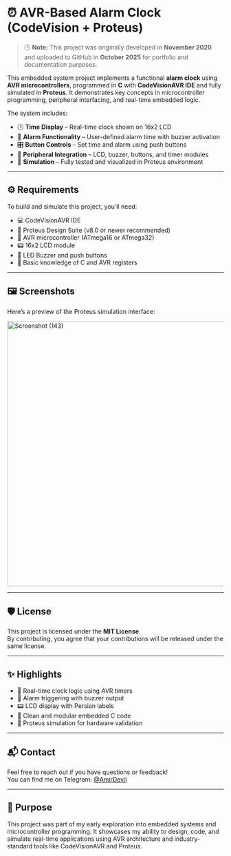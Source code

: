 # ⏰ AVR-Based Alarm Clock (CodeVision + Proteus)

> 🕒 **Note:** This project was originally developed in **November 2020** and uploaded to GitHub in **October 2025** for portfolio and documentation purposes.

This embedded system project implements a functional **alarm clock** using **AVR microcontrollers**, programmed in **C** with **CodeVisionAVR IDE** and fully simulated in **Proteus**. It demonstrates key concepts in microcontroller programming, peripheral interfacing, and real-time embedded logic.

The system includes:

- 🕓 **Time Display** – Real-time clock shown on 16x2 LCD  
- 🔔 **Alarm Functionality** – User-defined alarm time with buzzer activation  
- 🎛️ **Button Controls** – Set time and alarm using push buttons  
- 🔌 **Peripheral Integration** – LCD, buzzer, buttons, and timer modules  
- 🧪 **Simulation** – Fully tested and visualized in Proteus environment  

---

## ⚙️ Requirements

To build and simulate this project, you’ll need:

- 💻 CodeVisionAVR IDE  
- 🧪 Proteus Design Suite (v8.0 or newer recommended)  
- 🔩 AVR microcontroller (ATmega16 or ATmega32)  
- 📟 16x2 LCD module  
- 🔔 LED Buzzer and push buttons  
- 🧩 Basic knowledge of C and AVR registers

---

## 🖼️ Screenshots

Here’s a preview of the Proteus simulation interface:

<img width="891" height="616" alt="Screenshot (143)" src="https://github.com/user-attachments/assets/88bce78c-88a7-45d4-ad63-4be3926240c8" />

---

## 🛡️ License

This project is licensed under the **MIT License**.  
By contributing, you agree that your contributions will be released under the same license.

---

## ✨ Highlights

- 🧠 Real-time clock logic using AVR timers  
- 🔔 Alarm triggering with buzzer output  
- 📟 LCD display with Persian labels  
- 🧩 Clean and modular embedded C code  
- 🧪 Proteus simulation for hardware validation

---

## 📬 Contact

Feel free to reach out if you have questions or feedback!  
You can find me on Telegram: [@AmirDevil](https://t.me/AmirDevil)

---

## 🚀 Purpose

This project was part of my early exploration into embedded systems and microcontroller programming. It showcases my ability to design, code, and simulate real-time applications using AVR architecture and industry-standard tools like CodeVisionAVR and Proteus.
